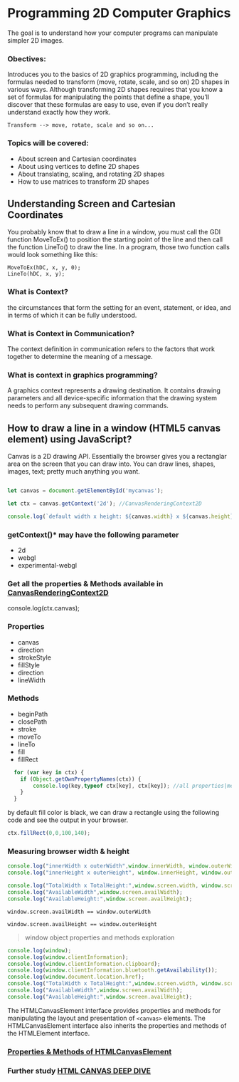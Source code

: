# Programming 2D Computer Graphics
The goal is to understand how your computer programs can manipulate simpler 2D images.

### Obectives:
Introduces you to the basics of 2D graphics programming, including the formulas needed to transform (move, rotate, scale, and so on) 2D shapes in
various ways. Although transforming 2D shapes requires that you know a set of formulas for manipulating the points that define a shape, you’ll discover that these formulas are easy to use, even if you don’t really understand exactly how they work.

`Transform --> move, rotate, scale and so on...`

### Topics will be covered:
* About screen and Cartesian coordinates
* About using vertices to define 2D shapes
* About translating, scaling, and rotating 2D shapes
* How to use matrices to transform 2D shapes

## Understanding Screen and Cartesian Coordinates
You probably know that to draw a line in a window, you must call the GDI function MoveToEx() to position the starting point of the line and then call the function LineTo() to draw the line. In a program, those two function calls would look something like this:

```
MoveToEx(hDC, x, y, 0);
LineTo(hDC, x, y);
```

### What is Context?
the circumstances that form the setting for an event, statement, or idea, and in terms of which it can be fully understood.

### What is Context in Communication? 
The context definition in communication refers to the factors that work together to determine the meaning of a message.

### What is context in graphics programming?
A graphics context represents a drawing destination. It contains drawing parameters and all device-specific information that the drawing system needs to perform any subsequent drawing commands.


## How to draw a line in a window (HTML5 canvas element) using JavaScript?
Canvas is a 2D drawing API. Essentially the browser gives you a rectanglar area on the screen that you can draw into. You can draw lines, shapes, images, text; pretty much anything you want.

```js

let canvas = document.getElementById('mycanvas');

let ctx = canvas.getContext('2d'); //CanvasRenderingContext2D

console.log(`default width x height: ${canvas.width} x ${canvas.height}`);

```
### getContext()* may have the following parameter
* 2d
* webgl
* experimental-webgl

### Get all the properties & Methods available in [CanvasRenderingContext2D](https://developer.mozilla.org/en-US/docs/Web/API/CanvasRenderingContext2D)
console.log(ctx.canvas);

### Properties
* canvas
* direction
* strokeStyle
* fillStyle
* direction 
* lineWidth

### Methods
* beginPath
* closePath
* stroke
* moveTo
* lineTo
* fill
* fillRect


```js
  for (var key in ctx) {
    if (Object.getOwnPropertyNames(ctx)) {
        console.log(key,typeof ctx[key], ctx[key]); //all properties|methos and their default value
    }
  }
  ```

by default fill color is black, we can draw a rectangle using the following code and see the output in your browser.
```js
ctx.fillRect(0,0,100,140);
```

### Measuring browser width & height
```js
console.log("innerWidth x outerWidth",window.innerWidth, window.outerWidth);
console.log("innerHeight x outerHeight", window.innerHeight, window.outerHeight);

console.log("TotalWidth x TotalHeight:",window.screen.width, window.screen.height);
console.log("AvailableWidth",window.screen.availWidth);
console.log("AvailableHeight:",window.screen.availHeight);

```
`window.screen.availWidth == window.outerWidth`

`window.screen.availHeight == window.outerHeight`

> window object properties and methods exploration

```js
console.log(window);
console.log(window.clientInformation);
console.log(window.clientInformation.clipboard);
console.log(window.clientInformation.bluetooth.getAvailability());
console.log(window.document.location.href);
console.log("TotalWidth x TotalHeight:",window.screen.width, window.screen.height);
console.log("AvailableWidth",window.screen.availWidth);
console.log("AvailableHeight:",window.screen.availHeight);
```

The HTMLCanvasElement interface provides properties and methods for manipulating the layout and presentation of `<canvas>` elements. The HTMLCanvasElement interface also inherits the properties and methods of the HTMLElement interface.
### [Properties & Methods of HTMLCanvasElement](https://developer.mozilla.org/en-US/docs/Web/API/HTMLElement)

### Further study [HTML CANVAS DEEP DIVE](https://joshondesign.com/p/books/canvasdeepdive/toc.html)
